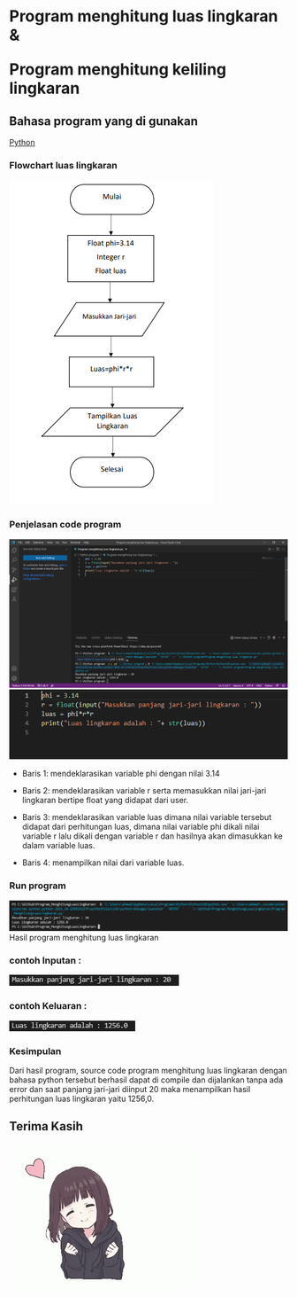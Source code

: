 # Program menghitung luas lingkaran &</p> Program menghitung keliling lingkaran 
## Bahasa program yang di gunakan
[Python](https://www.python.org)
### Flowchart luas lingkaran
![Gambar 0](Image/Flowchart.PNG)
### Penjelasan code program
![Gambar 1](Image/program_python.PNG)
![Gambar 2](Image/codingan.PNG)<P>
- Baris 1: mendeklarasikan variable phi dengan nilai 3.14<P>
- Baris 2: mendeklarasikan variable r serta memasukkan nilai jari-jari lingkaran bertipe float yang didapat dari user.<P>
- Baris 3: mendeklarasikan variable luas dimana nilai variable tersebut didapat dari perhitungan luas, dimana nilai variable phi dikali nilai variable r lalu dikali dengan variable r dan hasilnya akan dimasukkan ke dalam variable luas.<p>
- Baris 4: menampilkan nilai dari variable luas.<P>
### Run program
![Gambar 3](Image/hasil.PNG)
Hasil program menghitung luas lingkaran<P>
### contoh Inputan :
![Gambar 4](Image/input.PNG)
### contoh Keluaran :
![Gambar 5](Image/output.PNG)
### Kesimpulan 
Dari hasil program, source code program menghitung luas lingkaran dengan bahasa python tersebut berhasil dapat di compile dan dijalankan tanpa ada error dan saat panjang jari-jari diinput 20 maka menampilkan hasil perhitungan luas lingkaran yaitu 1256,0.<P>
## Terima Kasih
![Gambar 6](Image/thanks.gif)
